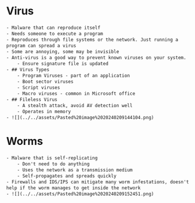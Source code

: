 # Virus
	- Malware that can reproduce itself
	- Needs someone to execute a program
	- Reproduces through file systems or the network. Just running a program can spread a virus
	- Some are annoying, some may be invisible
	- Anti-virus is a good way to prevent known viruses on your system.
		- Ensure signature file is updated
	- ## Virus Types
		- Program Viruses - part of an application
		- Boot sector viruses
		- Script viruses
		- Macro viruses - common in Microsoft office
	- ## Fileless Virus
		- A stealth attack, avoid AV detection well
		- Operates in memory
	- ![](../../assets/Pasted%20image%2020240209144104.png)

# Worms
	- Malware that is self-replicating
		- Don't need to do anything
		- Uses the network as a transmission medium
		- Self-propagates and spreads quickly
	- Firewalls and IDS/IPS can mitigate many worm infestations, doesn't help if the worm manages to get inside the network
	- ![](../../assets/Pasted%20image%2020240209152451.png)